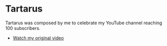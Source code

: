 # Tartarus

Tartarus was composed by me to celebrate my YouTube channel reaching 100
subscribers.

* [Watch my original video](https://youtu.be/u3QCN1qqfIo)
